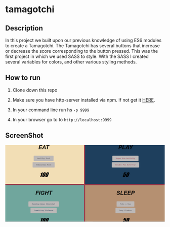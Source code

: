# tamagotchi

## Description
In this project we built upon our previous knowledge of using ES6 modules to create a Tamagotchi.  The Tamagotchi has several buttons that increase or decrease the score corresponding to the button pressed. This was the first project in which we used SASS to style. With the SASS I created several variables for colors, and other various styling methods. 

## How to run
1. Clone down this repo

1. Make sure you have http-server installed via npm. If not get it [HERE](https://www.npmjs.com/package/http-server).

1. In your command line run hs `-p 9999`

1. In your browser go to to `http://localhost:9999`

## ScreenShot

![Tamagotchi](./screenshots/tamagotchiScreenshot.png)

